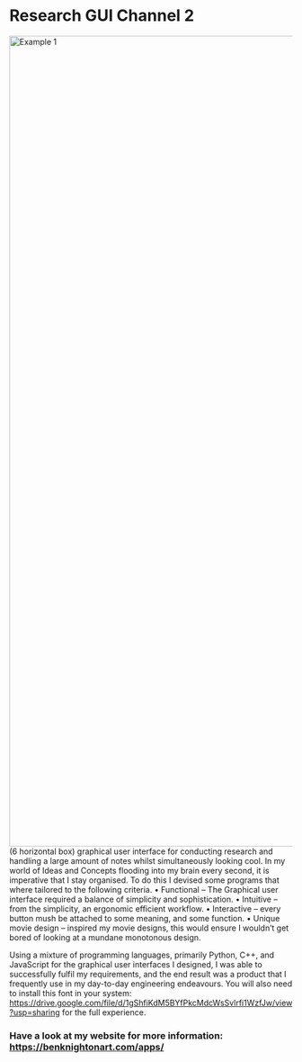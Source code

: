 # Research GUI Channel 2

<img width="1440" alt="Example 1" src="https://github.com/BenKnighton/M.E.R.L.I.N/assets/131706686/c64e08dc-619d-4b2e-9488-58a53c9ab727"> 
(6 horizontal box) graphical user interface for conducting research and handling a large amount of notes whilst simultaneously looking cool.
In my world of Ideas and Concepts flooding into my brain every second, it is imperative that I stay organised. To do this I devised some programs that where tailored to the following criteria.
•	Functional – The Graphical user interface required a balance of simplicity and sophistication.
•	Intuitive – from the simplicity, an ergonomic efficient workflow.
•	Interactive – every button mush be attached to some meaning, and some function.
•	Unique movie design – inspired my movie designs, this would ensure I wouldn’t get bored of looking at a mundane monotonous design.
 
Using a mixture of programming languages, primarily Python, C++, and JavaScript for the graphical user interfaces I designed, I was able to successfully fulfil my requirements, and the end result was a product that I frequently use in my day-to-day engineering endeavours.
You will also need to install this font in your system: https://drive.google.com/file/d/1gShfiKdM5BYfPkcMdcWsSvlrfi1WzfJw/view?usp=sharing for the full experience.

### Have a look at my website for more information: https://benknightonart.com/apps/
